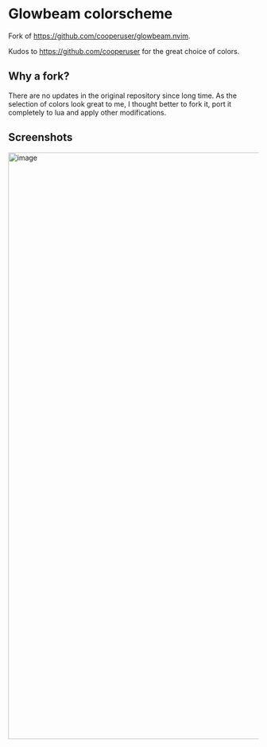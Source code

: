 # Glowbeam colorscheme

Fork of https://github.com/cooperuser/glowbeam.nvim. 

Kudos to https://github.com/cooperuser for the great choice of colors.

## Why a fork?

There are no updates in the original repository since long time. As the selection of colors look great to me, I thought better to fork it, port it completely to lua and apply other modifications.

## Screenshots

<img width="1920" height="1180" alt="image" src="https://github.com/user-attachments/assets/91d9d897-5064-4fc9-ac7d-afac15bd0c46" />

